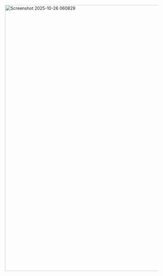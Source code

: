 <img width="854" height="876" alt="Screenshot 2025-10-26 060829" src="https://github.com/user-attachments/assets/6790c535-8a92-47b8-9e1b-8b057df8c30b" />

